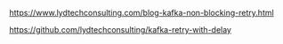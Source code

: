 

https://www.lydtechconsulting.com/blog-kafka-non-blocking-retry.html

https://github.com/lydtechconsulting/kafka-retry-with-delay
